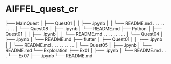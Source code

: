 # AIFFEL_quest_cr
├── MainQuest
│   ├── Quest01
│   │   ├── .ipynb
│   │   └── README.md
.	.	.
.	.	.
.	.	.
│   └── Quest08
│       ├── .ipynb
│       └── README.md
├── Python
│   ├── Quest01
│   │   ├── .ipynb
│   │   └── README.md
.	.	.
.	.	.
.	.	.
│   └── Quest04
│       ├── .ipynb
│       └── README.md
├── flutter
│   ├── Quest01
│   │   ├── .ipynb
│   │   └── README.md
.	.	.
.	.	.
.	.	.
│   └── Quest05
│       ├── .ipynb
│       └── README.md
└── Exploration
    ├── Ex01
    │   ├── .ipynb
    │   └── README.md
    .
    .
    .
    └── Ex07
        ├── .ipynb
        └── README.md
